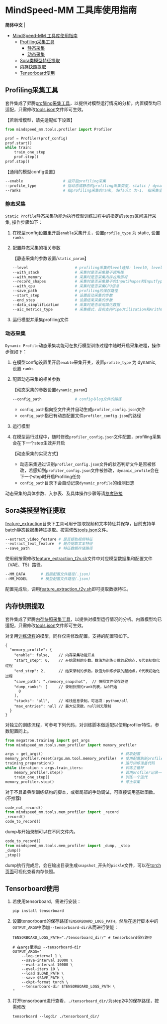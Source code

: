 # MindSpeed-MM 工具库使用指南

<p align="left">
        <b>简体中文</b> |
</p>

- [MindSpeed-MM 工具库使用指南](#mindspeed-mm-工具库使用指南)
  - [Profiling采集工具](#profiling采集工具)
    - [静态采集](#静态采集)
    - [动态采集](#动态采集)
  - [Sora类模型特征提取](#sora类模型特征提取)
  - [内存快照提取](#内存快照提取)
  - [Tensorboard使用](#Tensorboard使用)

## <a id="jump1"></a>Profiling采集工具

套件集成了昇腾[profiling采集工具](./profiler.py)，以提供对模型运行情况的分析。内置模型均已适配，只需修改[tools.json](./tools.json)文件即可生效。

【若新增模型，请先适配如下设置】

```python
from mindspeed_mm.tools.profiler import Profiler

prof = Profiler(prof_config)
prof.start()
while train:
    train_one_step
    prof.step()
prof.stop()
```

【通用的模型config设置】

```bash
--enable                  # 指开启profiling采集
--profile_type            # 指动态或静态的profiling采集类型, static / dynamic
--ranks                   # 指profiling采集的rank, default 为-1， 指采集全部rank
```

### 静态采集

`Static Profile`静态采集功能为执行模型训练过程中的指定的steps区间进行采集, 操作步骤如下：

1. 在模型config设置里开启`enable`采集开关，设置`profile_type` 为 static, 设置 `ranks`

2. 配置静态采集的相关参数

    【静态采集的参数设置/`static_param`】

    ```bash
    --level                     # profiling采集的level选择: level0, level1, level2
    --with_stack                # 采集时是否采集算子调用栈
    --with_memory               # 采集时是否采集内存占用情况
    --record_shapes             # 采集时是否采集算子的InputShapes和InputTypes
    --with_cpu                  # 采集时是否采集CPU信息
    --save_path                 # profiling的保存路径
    --start_step                # 设置启动采集的步数
    --end_step                  # 设置结束采集的步数
    --data_simplification       # 采集时是否采用简化数据
    --aic_metrics_type          # 采集模式，目前支持PipeUtilization和ArithmeticUtilization两种，默认采用PipeUtilization
    ```

3. 运行模型并采集profiling文件

### 动态采集

`Dynamic Profile`动态采集功能可在执行模型训练过程中随时开启采集进程，操作步骤如下：

1. 在模型config设置里开启`enable`采集开关，设置`profile_type` 为 dynamic, 设置 `ranks`

2. 配置动态采集的相关参数

    【动态采集的参数设置`dynamic_param`】

    ```bash
    --config_path               # config与log文件的路径
    ```
  
    - `config_path`指向空文件夹并自动生成`profiler_config.json`文件
    - `config_path`指已有动态配置文件`profiler_config.json`的路径

3. 运行模型

4. 在模型运行过程中，随时修改`profiler_config.json`文件配置，profiling采集会在下一个step生效并开启

    【动态采集的实现方式】

    - 动态采集通过识别`profiler_config.json`文件的状态判断文件是否被修改，若感知到`profiler_config.json`文件被修改，`dynamic_profile`会在下一个step时开启Profiling任务
    - `config_path`目录下会自动记录`dynamic_profile`的维测日志

动态采集的具体参数、入参表、及具体操作步骤等请[参考链接](https://www.hiascend.com/document/detail/zh/CANNCommunityEdition/800alpha001/devaids/devtools/profiling/atlasprofiling_16_0033.html#ZH-CN_TOPIC_0000002046667974__section17272160135118)

## <a id="sorafeature"></a>Sora类模型特征提取

[feature_extraction](./feature_extraction)目录下工具可用于提取视频和文本特征并保存，目前支持单batch静态数据集特征提取。按需修改[tools.json](./tools.json)文件。

```bash
--extract_video_feature # 是否提取视频特征
--extract_text_feature  # 是否提取文本特征
--save_path             # 特征数据存储路径
```

使用前按需修改[feature_extraction_t2v.sh](./feature_extraction/feature_extraction_t2v.sh)文件中对应模型数据集和配置文件（VAE、T5）路径。

```bash
--MM_DATA       # 数据配置文件路径(.json)
--MM_MODEL      # 模型配置文件路径(.json)
```

配置完成后，调用[feature_extraction_t2v.sh](./feature_extraction/feature_extraction_t2v.sh)即可提取数据特征。

## <a id="memory"></a>内存快照提取

套件集成了昇腾[内存快照采集工具](./mem_profiler.py)，以提供对模型运行情况的分析。内置模型均已适配，只需修改[tools.json](./tools.json)文件即可生效。

对复用[训练流程](../../mindspeed_mm/training.py)的模型，同样仅需修改配置。支持的配置项如下。

```json5
{
  "memory_profile": {
    "enable": false,    // 内存采集功能开关
    "start_step": 0,    // 开始录制的步数。数值为训练步数的起始点，0代表初始化过程
    "end_step": 2,      // 结束录制的步数。数值为训练步数的起始点，0代表初始化过程
    "save_path": "./memory_snapshot",  // 快照文件保存路径
    "dump_ranks": [     // 录制快照的rank列表，从0开始
      0
    ],
    "stacks": "all",    // 堆栈信息录制。可选项：python/all
    "max_entries": null // 最大记录数，null则无限制
  }
}
```

对独立的训练流程，可参考下列代码，对训练脚本做适配以使用profiler特性。参数配置同上。

```python
from megatron.training import get_args
from mindspeed_mm.tools.mem_profiler import memory_profiler

args = get_args()                                   # 获取配置
memory_profiler.reset(args.mm.tool.memory_profile)  # 使用配置刷新profiler状态
training_preparation()                              # 运行训练准备代码
while iteration < args.train_iters:                 # 训练主循环
    memory_profiler.step()                          # 调用profiler记录一个迭代
    train_one_step()                                # 训练一个迭代
memory_profiler.stop()                              # 停止采集
```

对于不具备典型训练结构的脚本，或者局部的手动调试，可直接调用基础函数。(不推荐)

```python
code_not_record()
from mindspeed_mm.tools.mem_profiler import _record
_record()
code_to_record()
```

dump与开始录制可以在不同文件内。

```python
code_to_record()
from mindspeed_mm.tools.mem_profiler import _dump, _stop
_dump()
_stop()
```

dump执行完成后，会在输出目录生成`snapshot_`开头的`pickle`文件，可以在[torch页面](https://pytorch.org/memory_viz)可视化查看内存快照。

## <a id="Tensorboard使用"></a>Tensorboard使用

1. 若使用tensorboard，需进行安装：

    ```bash
    pip install tensorboard
    ```

2. 设置tensorboard的保存路径`TENSORBOARD_LOGS_PATH`，然后在运行脚本中的`OUTPUT_ARGS`中添加`--tensorboard-dir`从而进行使能：

    ```shell
    TENSORBOARD_LOGS_PATH="./tensorboard_dir/" # tensorboard保存路径

    # 在args里添加 --tensorboard-dir
    OUTPUT_ARGS="
        --log-interval 1 \
        --save-interval 10000 \
        --eval-interval 10000 \
        --eval-iters 10 \
        --load $LOAD_PATH \
        --save $SAVE_PATH \
        --ckpt-format torch \
        --tensorboard-dir $TENSORBOARD_LOGS_PATH \ 
    "
    ```

3. 打开tensorboard进行查看，`./tensorboard_dir/`为step2中的保存路径，按需修改

    ```shell
    tensorboard --logdir ./tensorboard_dir/
    ```
